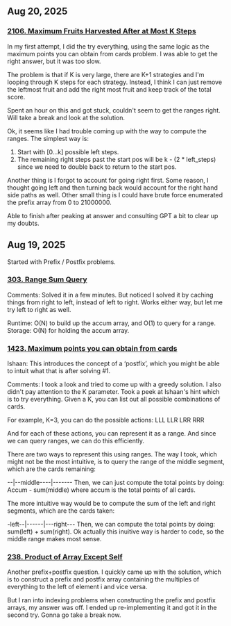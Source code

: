 ## Aug 20, 2025
### [2106. Maximum Fruits Harvested After at Most K Steps](https://leetcode.com/problems/maximum-fruits-harvested-after-at-most-k-steps/description/)
In my first attempt, I did the try everything, using the same logic as the maximum points you can obtain from cards problem. I was able to get the right answer, but it was too slow. 

The problem is that if K is very large, there are K+1 strategies and I'm looping through K steps for each strategy. Instead, I think I can just remove the leftmost fruit and add the right most fruit and keep track of the total score.

Spent an hour on this and got stuck, couldn't seem to get the ranges right. Will take a break and look at the solution.

Ok, it seems like I had trouble coming up with the way to compute the ranges. The simplest way is:
1. Start with [0...k] possible left steps.
2. The remaining right steps past the start pos will be k - (2 * left_steps) since we need to double back to return to the start pos.

Another thing is I forgot to account for going right first. Some reason, I thought going left and then turning back would account for the right hand side paths as well. Other small thing is I could have brute force enumerated the prefix array from 0 to 21000000.

Able to finish after peaking at answer and consulting GPT a bit to clear up my doubts. 


## Aug 19, 2025
Started with Prefix / Postfix problems.

### [303. Range Sum Query](https://leetcode.com/problems/range-sum-query-immutable/)
Comments: Solved it in a few minutes. But noticed I solved it by caching things from right to left, instead of left to right. Works either way, but let me try left to right as well.

Runtime: O(N) to build up the accum array, and O(1) to query for a range.
Storage: O(N) for holding the accum array.

### [1423. Maximum points you can obtain from cards](https://leetcode.com/problems/maximum-points-you-can-obtain-from-cards/description/)

Ishaan: This introduces the concept of a ‘postfix’, which you might be able to intuit what that is after solving #1.

Comments: I took a look and tried to come up with a greedy solution. I also didn't pay attention to the K parameter.  Took a peek at Ishaan's hint which is to try everything. Given a K, you can list out all possible combinations of cards.

For example, K=3, you can do the possible actions:
LLL
LLR
LRR
RRR

And for each of these actions, you can represent it as a range. And since we can query ranges, we can do this efficiently.

There are two ways to represent this using ranges. The way I took, which might not be the most intuitive, is to query the range of the middle segment, which are the cards remaining:

--|--middle----|-------
Then, we can just compute the total points by doing: Accum - sum(middle) where accum is the total points of all cards. 

The more intuitive way would be to compute the sum of the left and right segments, which are the cards taken:

-left--|------|---right---
Then, we can compute the total points by doing: sum(left) + sum(right).
Ok actually this inuitive way is harder to code, so the middle range makes most sense. 


### [238. Product of Array Except Self](https://leetcode.com/problems/product-of-array-except-self/description/)

Another prefix+postfix question.
I quickly came up with the solution, which is to construct a prefix and postfix array containing the multiples of everything to the left of element i and vice versa. 

But I ran into indexing problems when constructing the prefix and postfix arrays, my answer was off. I ended up re-implementing it and got it in the second try. Gonna go take a break now. 